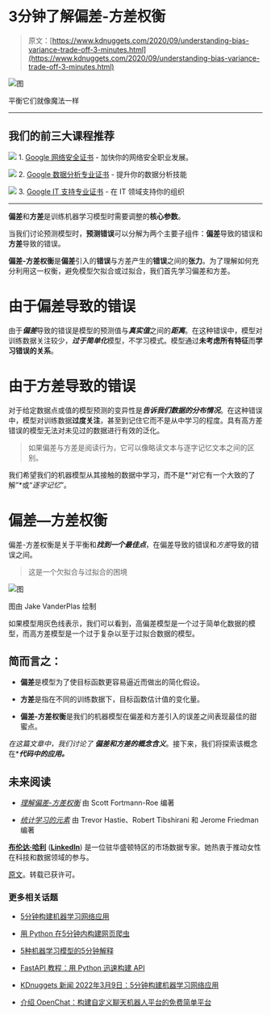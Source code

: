# 3分钟了解偏差-方差权衡

> 原文：[https://www.kdnuggets.com/2020/09/understanding-bias-variance-trade-off-3-minutes.html](https://www.kdnuggets.com/2020/09/understanding-bias-variance-trade-off-3-minutes.html)

![图](../Images/7df63cf0b2d25ce28caa4881db095175.png)

平衡它们就像魔法一样

* * *

## 我们的前三大课程推荐

![](../Images/0244c01ba9267c002ef39d4907e0b8fb.png) 1\. [Google 网络安全证书](https://www.kdnuggets.com/google-cybersecurity) - 加快你的网络安全职业发展。

![](../Images/e225c49c3c91745821c8c0368bf04711.png) 2\. [Google 数据分析专业证书](https://www.kdnuggets.com/google-data-analytics) - 提升你的数据分析技能

![](../Images/0244c01ba9267c002ef39d4907e0b8fb.png) 3\. [Google IT 支持专业证书](https://www.kdnuggets.com/google-itsupport) - 在 IT 领域支持你的组织

* * *

**偏差**和**方差**是训练机器学习模型时需要调整的**核心参数**。

当我们讨论预测模型时，**预测错误**可以分解为两个主要子组件：**偏差**导致的错误和**方差**导致的错误。

**偏差-方差权衡**是**偏差**引入的**错误**与方差产生的**错误**之间的**张力**。为了理解如何充分利用这一权衡，避免模型欠拟合或过拟合，我们首先学习偏差和方差。

# 由于偏差导致的错误

由于***偏差***导致的错误是模型的预测值与***真实值***之间的***距离***。在这种错误中，模型对训练数据关注较少，***过于简单化***模型，不学习模式。模型通过**未考虑所有特征**而**学习错误的关系**。

# 由于方差导致的错误

对于给定数据点或值的模型预测的变异性是***告诉我们数据的分布情况***。在这种错误中，模型对训练数据**过度关注**，甚至到记住它而不是从中学习的程度。具有高方差错误的模型无法对未见过的数据进行有效的泛化。

> 如果偏差与方差是阅读行为，它可以像略读文本与逐字记忆文本之间的区别。

我们希望我们的机器模型从其接触的数据中学习，而不是*“对它有一个大致的了解”*或“*逐字记忆*”。

# 偏差—方差权衡

偏差-方差权衡是关于平衡和***找到一个最佳点***，在偏差导致的错误和*方差*导致的错误之间。

> 这是一个欠拟合与过拟合的困境

![图](../Images/00485a8686aab56bede94ceac42d4b20.png)

图由 Jake VanderPlas 绘制

如果模型用灰色线表示，我们可以看到，高偏差模型是一个过于简单化数据的模型，而高方差模型是一个过于复杂以至于过拟合数据的模型。

## 简而言之：

+   **偏差**是模型为了使目标函数更容易逼近而做出的简化假设。

+   **方差**是指在不同的训练数据下，目标函数估计值的变化量。

+   **偏差-方差权衡**是我们的机器模型在偏差和方差引入的误差之间表现最佳的甜蜜点。

*在这篇文章中，我们讨论了* ***偏差和方差的概念含义***。接下来，我们将探索该概念在****代码中的应用。***

## 未来阅读

+   [*理解偏差-方差权衡*](http://scott.fortmann-roe.com/docs/BiasVariance.html) 由 Scott Fortmann-Roe 编著

+   [*统计学习的元素*](https://web.stanford.edu/~hastie/ElemStatLearn/) 由 Trevor Hastie、Robert Tibshirani 和 Jerome Friedman 编著

**[布伦达·哈利](https://twitter.com/brendahali)** (**[LinkedIn](https://www.linkedin.com/in/brenda-hali/)**) 是一位驻华盛顿特区的市场数据专家。她热衷于推动女性在科技和数据领域的参与。

[原文](https://towardsdatascience.com/understanding-bias-variance-trade-off-in-3-minutes-c516cb013513)。转载已获许可。

### 更多相关话题

+   [5分钟构建机器学习网络应用](https://www.kdnuggets.com/2022/03/build-machine-learning-web-app-5-minutes.html)

+   [用 Python 在5分钟内构建网页爬虫](https://www.kdnuggets.com/2022/02/build-web-scraper-python-5-minutes.html)

+   [5种机器学习模型的5分钟解释](https://www.kdnuggets.com/5-machine-learning-models-explained-in-5-minutes)

+   [FastAPI 教程：用 Python 迅速构建 API](https://www.kdnuggets.com/fastapi-tutorial-build-apis-with-python-in-minutes)

+   [KDnuggets 新闻 2022年3月9日：5分钟构建机器学习网络应用](https://www.kdnuggets.com/2022/n10.html)

+   [介绍 OpenChat：构建自定义聊天机器人平台的免费简单平台](https://www.kdnuggets.com/2023/06/introducing-openchat-free-simple-platform-building-custom-chatbots-minutes.html)
